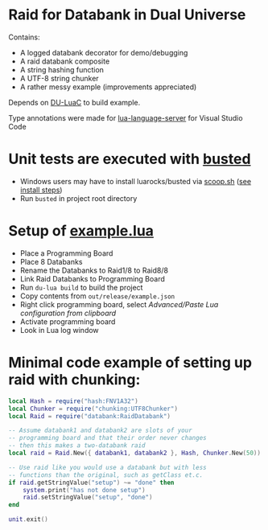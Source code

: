 # Raid for Databank in Dual Universe

Contains:

- A logged databank decorator for demo/debugging
- A raid databank composite
- A string hashing function
- A UTF-8 string chunker
- A rather messy example (improvements appreciated)

Depends on [DU-LuaC](https://github.com/wolfe-labs/DU-LuaC) to build example.

Type annotations were made for [lua-language-server](https://marketplace.visualstudio.com/items?itemName=sumneko.lua) for Visual Studio Code

# Unit tests are executed with [busted](https://lunarmodules.github.io/busted/)

- Windows users may have to install luarocks/busted via [scoop.sh](https://scoop.sh/) ([see install steps](https://github.com/lunarmodules/busted/issues/715#issuecomment-1506833858))
- Run `busted` in project root directory

# Setup of [example.lua](https://github.com/SauceChord/du-raiddatabank/blob/7a3fd1fefc1a531dabf9211290060b198c8d0060/src/example.lua)

- Place a Programming Board
- Place 8 Databanks
- Rename the Databanks to Raid1/8 to Raid8/8
- Link Raid Databanks to Programming Board
- Run `du-lua build` to build the project
- Copy contents from `out/release/example.json`
- Right click programming board, select *Advanced/Paste Lua configuration from clipboard*
- Activate programming board
- Look in Lua log window

# Minimal code example of setting up raid with chunking:

```lua
local Hash = require("hash:FNV1A32")
local Chunker = require("chunking:UTF8Chunker")
local Raid = require("databank:RaidDatabank")

-- Assume databank1 and databank2 are slots of your 
-- programming board and that their order never changes
-- then this makes a two-databank raid
local raid = Raid.New({ databank1, databank2 }, Hash, Chunker.New(50))

-- Use raid like you would use a databank but with less
-- functions than the original, such as getClass et.c.
if raid.getStringValue("setup") ~= "done" then
    system.print("has not done setup")
    raid.setStringValue("setup", "done")
end

unit.exit()
```
